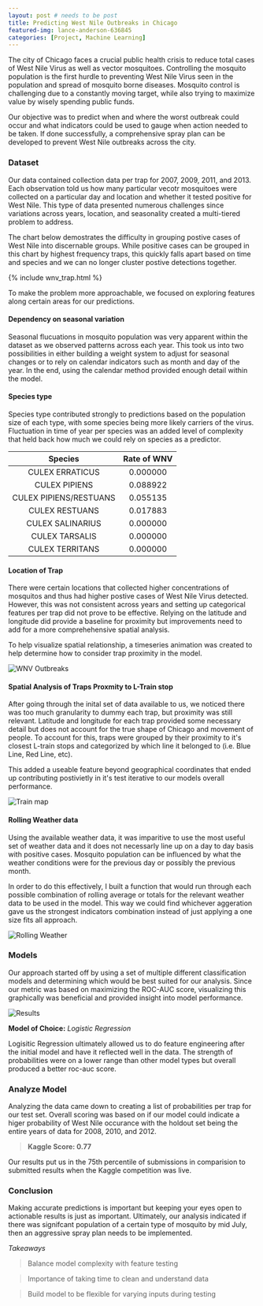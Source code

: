```yaml
---
layout: post # needs to be post
title: Predicting West Nile Outbreaks in Chicago
featured-img: lance-anderson-636845
categories: [Project, Machine Learning]
---
```


The city of Chicago faces a crucial public health crisis to reduce total cases of West Nile Virus as well as vector mosquitoes.  Controlling the mosquito population is the first hurdle to preventing West Nile Virus seen in the population and spread of mosquito borne diseases. Mosquito control is challenging due to a constantly moving target, while also trying to  maximize value by wisely spending public funds.

Our objective was to predict when and where the worst outbreak could occur and what indicators could be used to gauge when action needed to be taken. If done successfully, a comprehensive spray plan can be developed to prevent West Nile outbreaks across the city.

### Dataset

Our data contained collection data per trap for 2007, 2009, 2011, and 2013. Each observation told us how many particular vecotr mosquitoes were collected on a particular day and location and whether it tested positive for West Nile. This type of data presented numerous challenges since variations across years, location, and seasonality created a multi-tiered problem to address.

The chart below demostrates the difficulty in grouping postive cases of West Nile into discernable groups. While positive cases can be grouped in this chart by highest frequency traps, this quickly falls apart based on time and species and we can no longer cluster postive detections together.

{% include wnv_trap.html %}

To make the problem more approachable, we focused on exploring features along certain areas for our predictions.

#### Dependency on seasonal variation

Seasonal flucuations in mosquito population was very apparent within the dataset as we observed patterns across each year. This took us into two possibilities in either building a weight system to adjust for seasonal changes or to rely on calendar indicators such as month and day of the year. In the end, using the calendar method provided enough detail within the model.

#### Species type

Species type contributed strongly to predictions based on the population size of each type, with some species being more likely carriers of the virus. Fluctuation in time of year per species was an added level of complexity that held back how much we could rely on species as a predictor. 

|Species|Rate of WNV|
|:---:|:---:|
|CULEX ERRATICUS |	0.000000|
|CULEX PIPIENS |	0.088922|
|CULEX PIPIENS/RESTUANS |	0.055135|
|CULEX RESTUANS |	0.017883|
|CULEX SALINARIUS |	0.000000|
|CULEX TARSALIS |	0.000000|
|CULEX TERRITANS |	0.000000|

#### Location of Trap

There were certain locations that collected higher concentrations of mosquitos and thus had higher postive cases of West Nile Virus detected. However, this was not consistent across years and setting up categorical features per trap did not prove to be effective. Relying on the latitude and longitude did provide a baseline for proximity but improvements need to add for a more comprehehensive spatial analysis.

To help visualize spatial relationship, a timeseries animation was created to help determine how to consider trap proximity in the model.

![WNV Outbreaks](https://raw.githubusercontent.com/babyakja/babyakja.github.io/master/assets/img/posts/WNV%20Chicago%20Project.png)


#### Spatial Analysis of Traps Proxmity to L-Train stop

After going through the inital set of data available to us, we noticed there was too much granularity to dummy each trap, but proximity was still relevant. Latitude and longitude for each trap provided some necessary detail but does not account for the true shape of Chicago and movement of people. To account for this, traps were grouped by their proximity to it's closest L-train stops and categorized by which line it belonged to (i.e. Blue Line, Red Line, etc).

This added a useable feature beyond geographical coordinates that ended up contributing postivietly in it's test iterative to our models overall performance.

![Train map](https://raw.githubusercontent.com/babyakja/babyakja.github.io/master/assets/img/posts/Train%20Categories.png)

#### Rolling Weather data

Using the available weather data, it was imparitive to use the most useful set of weather data and it does not necessarly line up on a day to day basis with positive cases. Mosquito population can be influenced by what the weather conditions were for the previous day or possibly the previous month.

In order to do this effectively, I built a function that would run through each possible combination of rolling average or totals for the relevant weather data to be used in the model. This way we could find whichever aggeration gave us the strongest indicators  combination instead of just applying a one size fits all approach.

![Rolling Weather](https://raw.githubusercontent.com/babyakja/babyakja.github.io/master/assets/img/posts/Weather-data.png)

### Models

Our approach started off by using a set of multiple different classification models and determining which would be best suited for our analysis. Since our metric was based on maximizing the ROC-AUC score, visualizing this graphically was beneficial and provided insight into model performance.

![Results](https://raw.githubusercontent.com/babyakja/babyakja.github.io/master/assets/img/posts/multiple%20roc%20auc.png)

__Model of Choice:__ _Logistic Regression_

Logisitic Regression ultimately allowed us to do feature engineering after the initial model and have it reflected well in the data. The strength of probabilities were on a lower range than other model types but overall produced a better roc-auc score.

### Analyze Model

Analyzing the data came down to creating a list of probabilities per trap for our test set. Overall scoring was based on if our model could indicate a higer probability of West Nile occurance with the holdout set being the entire years of data for 2008, 2010, and 2012. 

> __Kaggle Score: 0.77__ 

Our results put us in the 75th percentile of submissions in comparision to submitted results when the Kaggle competition was live.

### Conclusion

Making accurate predictions is important but keeping your eyes open to actionable results is just as important. Ultimately, our analysis indicated if there was signifcant population of a certain type of mosquito by mid July, then an aggressive spray plan needs to be implemented.

_Takeaways_

> Balance model complexity with feature testing

> Importance of taking time to clean and understand data

> Build model to be flexible for varying inputs during testing
